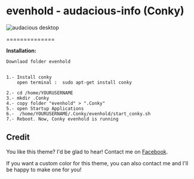 evenhold - audacious-info (Conky)
=========================





![audacious desktop](https://lh6.googleusercontent.com/B9X5rDwxL3ZDaFaDUSu3dl2-dvjTMVBy_v2sEn4SMoM2crQThwWeLvlf2fCv-2wq_Ih8g506F8w=w1416-h683)



==============

<b>Installation:</b>

    Downlaod folder evenhold

    
    1.- Install conky 
        open terminal :  sudo apt-get install conky 
    
    2.- cd /home/YOURUSERNAME
    3.- mkdir .Conky 
    4.- copy folder "evenhold" > ".Conky"
    5.- open Startup Applications
    6.-  /home/YOURUSERNAME/.Conky/evenhold/start_conky.sh
    7.- Reboot. Now, Conky evenhold is running


<b>Credit</b>
------------------------------------------------------------------------


You like this theme? I'd be glad to hear! Contact me on [Facebook](https://www.facebook.com/evenhold).

If you want a custom color for this theme, you can also contact me and I'll be happy to make one for you!
